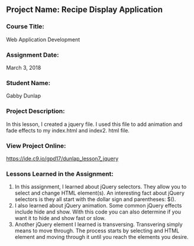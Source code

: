## Project Name:  Recipe Display Application

### Course Title:
Web Application Development

### Assignment Date:  
March 3, 2018

### Student Name:  
Gabby Dunlap

### Project Description:
In this lesson, I created a jquery file. I used this file to add animation and fade effects to my index.html and index2. html file. 

### View Project Online:
https://ide.c9.io/gpd17/dunlap_lesson7_jquery

### Lessons Learned in the Assignment:
1. In this assignment, I learned about jQuery selectors. They allow you to select and change HTML element(s). An interesting fact about jQuery selectors is they all start with the dollar sign and parentheses:
$().
2. I also learned about jQuery animation. Some common jQuery effects include hide and show. With this code you can also determine if you want it to hide and show fast or slow.
3. Another jQuery element I learned is transversing. Transvering simply means to move through. The process starts by selecting and HTML element and moving through it until you reach the elements you desire. 

